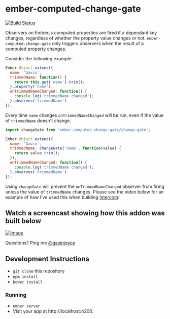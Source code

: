 # ember-computed-change-gate

[![Build Status](https://travis-ci.org/GavinJoyce/ember-computed-change-gate.svg)](https://travis-ci.org/GavinJoyce/ember-computed-change-gate)

Observers on Ember.js computed properties are fired if a dependant key changes, regardless of whether the property value changes or not. `ember-computed-change-gate` only triggers observers when the result of a computed property changes.

Consider the following example:

```javascript
Ember.Object.extend({
  name: 'Gavin',
  trimmedName: function() {
    return this.get('name').trim();
  }.property('name'),
  onTrimmedNameChanged: function() {
    console.log('trimmedName changed');
  }.observes('trimmedName')
});
```

Every time `name` changes `onTrimmedNameChanged` will be run, even if the value of `trimmedName` doesn't change.

```javascript
import changeGate from 'ember-computed-change-gate/change-gate';

Ember.Object.extend({
  name: 'Gavin',
  trimmedName: changeGate('name', function(value) {
    return value.trim();
  }),
  onTrimmedNameChanged: function() {
    console.log('trimmedName changed');
  }.observes('trimmedName')
});
```

Using `changeGate` will prevent the `onTrimmedNameChanged` observer from firing unless the value of `trimmedName` changes. Please see the video below for an example of how I've used this when building [Intercom](https://www.intercom.io/):

## Watch a screencast showing how this addon was built below

[![Image](https://cloud.githubusercontent.com/assets/2526/4349867/d399b15e-41c9-11e4-8319-43c2e06186aa.png)](https://www.youtube.com/watch?v=PDgvMAyA8ic)

Questions? Ping me [@gavinjoyce](https://twitter.com/gavinjoyce)

## Development Instructions

* `git clone` this repository
* `npm install`
* `bower install`

### Running

* `ember server`
* Visit your app at http://localhost:4200.
